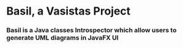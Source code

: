 # Basil, a Vasistas Project
### Basil is a Java classes Introspector which allow users to generate UML diagrams in JavaFX UI
